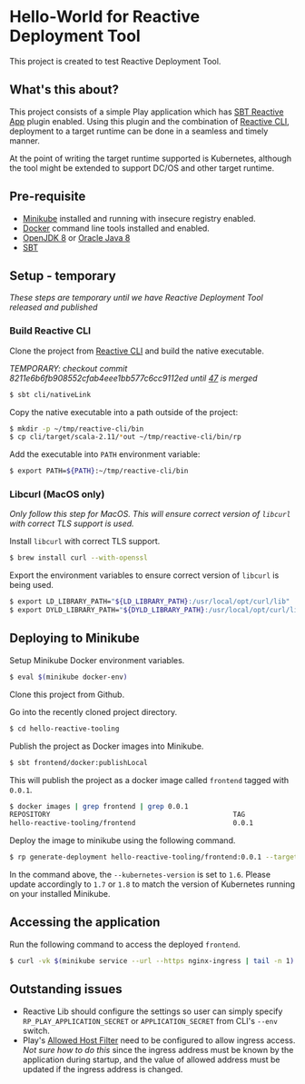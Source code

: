 # Hello-World for Reactive Deployment Tool

This project is created to test Reactive Deployment Tool.

## What's this about?

This project consists of a simple Play application which has [SBT Reactive App](https://github.com/lightbend/sbt-reactive-app) plugin enabled. Using this plugin and the combination of [Reactive CLI](https://github.com/typesafehub/reactive-cli), deployment to a target runtime can be done in a seamless and timely manner.

At the point of writing the target runtime supported is Kubernetes, although the tool might be extended to support DC/OS and other target runtime.

## Pre-requisite

* [Minikube](https://kubernetes.io/docs/tasks/tools/install-minikube/) installed and running with insecure registry enabled.
* [Docker](https://docs.docker.com/engine/installation/) command line tools installed and enabled.
* [OpenJDK 8](http://openjdk.java.net/install/) or [Oracle Java 8](http://www.oracle.com/technetwork/java/javase/downloads/jdk8-downloads-2133151.html)
* [SBT](http://www.scala-sbt.org/download.html)

## Setup - temporary

_These steps are temporary until we have Reactive Deployment Tool released and published_

### Build Reactive CLI

Clone the project from [Reactive CLI](https://github.com/typesafehub/reactive-cli) and build the native executable.

_TEMPORARY: checkout commit 8211e6b6fb908552cfab4eee1bb577c6cc9112ed until [47](https://github.com/lightbend/reactive-cli/pull/47) is merged_

```bash
$ sbt cli/nativeLink
```

Copy the native executable into a path outside of the project:

```bash
$ mkdir -p ~/tmp/reactive-cli/bin
$ cp cli/target/scala-2.11/*out ~/tmp/reactive-cli/bin/rp
```

Add the executable into `PATH` environment variable:

```bash
$ export PATH=${PATH}:~/tmp/reactive-cli/bin
```

### Libcurl (MacOS only)

_Only follow this step for MacOS. This will ensure correct version of `libcurl` with correct TLS support is used._

Install `libcurl` with correct TLS support.

```bash
$ brew install curl --with-openssl
```

Export the environment variables to ensure correct version of `libcurl` is being used.

```bash
$ export LD_LIBRARY_PATH="${LD_LIBRARY_PATH}:/usr/local/opt/curl/lib"
$ export DYLD_LIBRARY_PATH="${DYLD_LIBRARY_PATH}:/usr/local/opt/curl/lib"
```

## Deploying to Minikube

Setup Minikube Docker environment variables.

```bash
$ eval $(minikube docker-env)
```

Clone this project from Github.

Go into the recently cloned project directory.

```bash
$ cd hello-reactive-tooling
```

Publish the project as Docker images into Minikube.

```bash
$ sbt frontend/docker:publishLocal
```

This will publish the project as a docker image called `frontend` tagged with `0.0.1`.

```bash
$ docker images | grep frontend | grep 0.0.1
REPOSITORY                                             TAG                 IMAGE ID            CREATED             SIZE
hello-reactive-tooling/frontend                        0.0.1               7fea8f5b2a06        18 minutes ago      166MB
```

Deploy the image to minikube using the following command.

```bash
$ rp generate-deployment hello-reactive-tooling/frontend:0.0.1 --target kubernetes --kubernetes-version 1.6 --env JAVA_OPTS="-Dplay.http.secret.key=hereiam -Dplay.filters.hosts.allowed.0=$(minikube ip)" | kubectl apply -f -
```

In the command above, the `--kubernetes-version` is set to `1.6`. Please update accordingly to `1.7` or `1.8` to match the version of Kubernetes running on your installed Minikube.

## Accessing the application

Run the following command to access the deployed `frontend`.

```bash
$ curl -vk $(minikube service --url --https nginx-ingress | tail -n 1)
```

## Outstanding issues

* Reactive Lib should configure the settings so user can simply specify `RP_PLAY_APPLICATION_SECRET` or `APPLICATION_SECRET` from CLI's `--env` switch.
* Play's [Allowed Host Filter](https://www.playframework.com/documentation/2.6.x/AllowedHostsFilter) need to be configured to allow ingress access. _Not sure how to do this_ since the ingress address must be known by the application during startup, and the value of allowed address must be updated if the ingress address is changed.
